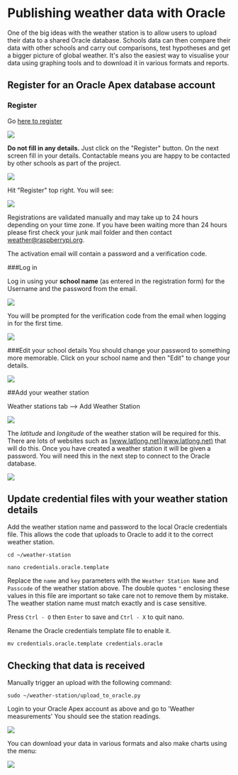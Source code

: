 # Publishing weather data with Oracle

One of the big ideas with the weather station is to allow users to upload their data to a shared Oracle database. Schools data can then compare their data with other schools and carry out comparisons, test hypotheses and get a bigger picture of global weather. It's also the easiest way to visualise your data using graphing tools and to download it in various formats and reports.

## Register for an Oracle Apex database account
### Register

Go [here to register](https://apex.oracle.com/pls/apex/f?p=84942:LOGIN_DESKTOP:9427101834476:&tz=0:00)
  
![](images/login.png)

**Do not fill in any details.** Just click on the "Register" button. On the next screen fill in your details. Contactable means you are happy to be contacted by other schools as part of the project.

![](images/details.png)

Hit "Register" top right. You will see:

![](images/confirm.png)

  
Registrations are validated manually and may take up to 24 hours depending on your time zone. If you have been waiting more than 24 hours please first check your junk mail folder and then contact weather@raspberrypi.org.

The activation email will contain a password and a verification code. 

###Log in

Log in using your **school name** (as entered in the registration form) for the Username and the password from the email. 

![](images/school-login.png)

You will be prompted for the verification code from the email when logging in for the first time.

![](images/activation.PNG)


###Edit your school details
You should change your password to something more memorable. Click on your school name and then "Edit" to change your details.

![](images/edit-school.png)


##Add your weather station
  
Weather stations tab --> Add Weather Station

![](images/addws.png)


The *latitude* and *longitude* of the weather station will be required for this. There are lots of websites such as [www.latlong.net](www.latlong.net) that will do this. Once you have created a weather station it will be given a password. You will need this in the next step to connect to the Oracle database. 

![](images/ws-passcode.png)
  
  
## Update credential files with your weather station details
Add the weather station name and password to the local Oracle credentials file. This allows the code that uploads to Oracle to add it to the correct weather station.

  `cd ~/weather-station`
  
  `nano credentials.oracle.template`
  
  Replace the `name` and `key` parameters with the `Weather Station Name` and `Passcode` of the weather station above. The double quotes `"` enclosing these values in this file are important so take care not to remove them by mistake. The weather station name must match exactly and is case sensitive.
  
  Press `Ctrl - O` then `Enter` to save and `Ctrl - X` to quit nano.
  
Rename the Oracle credentials template file to enable it.

  `mv credentials.oracle.template credentials.oracle`
  
## Checking that data is received

Manually trigger an upload with the following command:

  `sudo ~/weather-station/upload_to_oracle.py`

Login to your Oracle Apex account as above and go to 'Weather measurements' You should see the station readings. 

![](images/weather-readings.png)


You can download your data in various formats and also make charts using the menu:

![](images/wsmenu.png)



